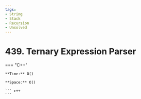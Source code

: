```yaml
---
tags:
- String
- Stack
- Recursion
- Unsolved
---
```



# 439. Ternary Expression Parser

=== "C++"

    **Time:** O()

    **Space:** O()

    ``` c++
    ```